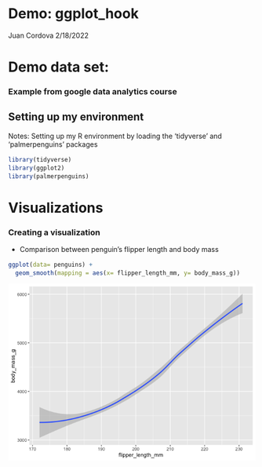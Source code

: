 Demo: ggplot_hook
================
Juan Cordova
2/18/2022

# Demo data set:

### Example from google data analytics course

## Setting up my environment

Notes: Setting up my R environment by loading the ‘tidyverse’ and
‘palmerpenguins’ packages

``` r
library(tidyverse)
library(ggplot2)
library(palmerpenguins)
```

# Visualizations

### Creating a visualization

-   Comparison between penguin’s flipper length and body mass

``` r
ggplot(data= penguins) + 
  geom_smooth(mapping = aes(x= flipper_length_mm, y= body_mass_g))
```

![](ggplot_hook_notes_files/figure-gfm/mas%20tipos%20de%20graficas-1.png)<!-- -->
